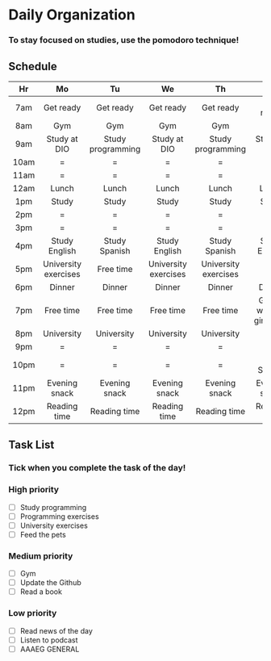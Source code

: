 # **Daily Organization**
### To stay focused on studies, use the pomodoro technique!

## **Schedule**

| Hr        | Mo      |    Tu    |    We    |   Th    |   Fr   |
|:----:|:----:|:----:|:----:|:----:|:----:|
|7am        |Get ready|Get ready |Get ready |Get ready|Get ready|
|8am    |Gym  |Gym   |Gym  |Gym |Gym| 
|9am   |Study at DIO|Study programming|Study at DIO|Study programming|Study at DIO| 
|10am       |=    |=     |=     |=    |=   |  
|11am       |=   |=     |=     |=    |=   |  
|12am       |Lunch  |Lunch     |Lunch     |Lunch    | Lunch  | 
|1pm    |Study |Study |Study |Study |Study |
|2pm        |=    |=     |=     |=    |=   | 
|3pm        |=    |=     |=     |=    |=   |  
|4pm        |Study English|Study Spanish|Study English|Study Spanish|Study English| 
|5pm        |University exercises|Free time|University exercises|University exercises|Free time|  
|6pm        |Dinner    |Dinner     |Dinner     |Dinner    | Dinner  |  
|7pm        |Free time|Free time|Free time|Free time|Go out with my girlfriend|  
|8pm  |University|University|University|University|=| 
|9pm        |   =      |     =     |    =      |    =     |   =     | 
|10pm       |    =     |     =     |    =      |    =     |Play Soccer| 
|11pm|Evening snack|Evening snack|Evening snack|Evening snack|Evening snack| 
|12pm | Reading time|Reading time|Reading time|Reading time|Reading time|


## **Task List**
### Tick when you complete the task of the day!
### **High priority**

- [ ] Study programming
- [ ] Programming exercises
- [ ] University exercises
- [ ] Feed the pets

### **Medium priority**
- [ ] Gym
- [ ] Update the Github
- [ ] Read a book

### **Low priority**
- [ ] Read news of the day
- [ ] Listen to podcast
- [ ] AAAEG GENERAL
